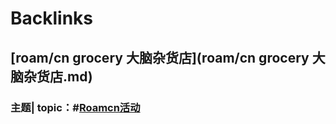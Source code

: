 
# Backlinks
## [roam/cn grocery 大脑杂货店](roam/cn grocery 大脑杂货店.md)
### 主题| topic：#[Roamcn活动](Roamcn活动.md)

